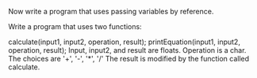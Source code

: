 Now write a program that uses passing variables by reference. 

Write a program that uses two functions:

calculate(input1, input2, operation, result);
printEquation(input1, input2, operation, result);
Input, input2, and result are floats.
Operation is a char. The choices are '+', '-', '*', '/' 
The result is modified by the function called calculate.
